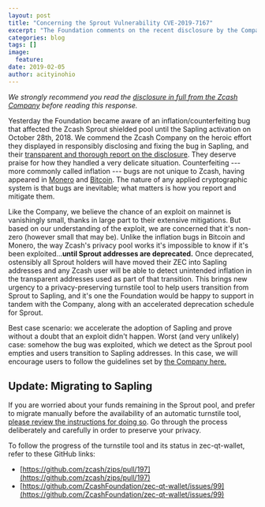 ```yaml
---
layout: post
title: "Concerning the Sprout Vulnerability CVE-2019-7167"
excerpt: "The Foundation comments on the recent disclosure by the Company"
categories: blog
tags: []
image:
  feature: 
date: 2019-02-05
author: acityinohio
---
```


*We strongly recommend you read the [disclosure in full from the Zcash Company](https://z.cash/blog/zcash-counterfeiting-vulnerability-successfully-remediated/) before reading this response.*

Yesterday the Foundation became aware of an inflation/counterfeiting bug that affected the Zcash Sprout shielded pool until the Sapling activation on October 28th, 2018. We commend the Zcash Company on the heroic effort they displayed in responsibly disclosing and fixing the bug in Sapling, and their [transparent and thorough report on the disclosure](https://z.cash/blog/zcash-counterfeiting-vulnerability-successfully-remediated/). They deserve praise for how they handled a very delicate situation. Counterfeiting --- more commonly called inflation --- bugs are not unique to Zcash, having appeared in [Monero](https://src.getmonero.org/2017/05/17/disclosure-of-a-major-bug-in-cryptonote-based-currencies.html) and [Bitcoin](https://bitcoincore.org/en/2018/09/20/notice/). The nature of any applied cryptographic system is that bugs are inevitable; what matters is how you report and mitigate them.

Like the Company, we believe the chance of an exploit on mainnet is vanishingly small, thanks in large part to their extensive mitigations. But based on our understanding of the exploit, we are concerned that it's non-zero (however small that may be). Unlike the inflation bugs in Bitcoin and Monero, the way Zcash's privacy pool works it's impossible to know if it's been exploited...**until Sprout addresses are deprecated.** Once deprecated, ostensibly all Sprout holders will have moved their ZEC into Sapling addresses and any Zcash user will be able to detect unintended inflation in the transparent addresses used as part of that transition. This brings new urgency to a privacy-preserving turnstile tool to help users transition from Sprout to Sapling, and it's one the Foundation would be happy to support in tandem with the Company, along with an accelerated deprecation schedule for Sprout.

Best case scenario: we accelerate the adoption of Sapling and prove without a doubt that an exploit didn't happen. Worst (and very unlikely) case: somehow the bug was exploited, which we detect as the Sprout pool empties and users transition to Sapling addresses. In this case, we will encourage users to follow the guidelines set by [the Company here.](https://z.cash/blog/defense-against-counterfeiting-in-shielded-pools/)

## Update: Migrating to Sapling

If you are worried about your funds remaining in the Sprout pool, and prefer to migrate manually before the availability of an automatic turnstile tool, [please review the instructions for doing so](https://zcash.readthedocs.io/en/latest/rtd_pages/sapling_turnstile.html). Go through the process deliberately and carefully in order to preserve your privacy.

To follow the progress of the turnstile tool and its status in zec-qt-wallet, refer to these GitHub links:

* [https://github.com/zcash/zips/pull/197](https://github.com/zcash/zips/pull/197)
* [https://github.com/ZcashFoundation/zec-qt-wallet/issues/99](https://github.com/ZcashFoundation/zec-qt-wallet/issues/99)

